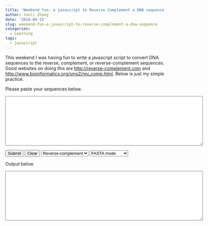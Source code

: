 ```yaml
---
title: 'Weekend fun: a javascript to Reverse Complement a DNA sequence'
author: Junli Zhang
date: '2018-04-15'
slug: weekend-fun-a-javascript-to-reverse-complement-a-dna-sequence
categories:
  - Learning
tags:
  - javascript
---
```


This weekend I was having fun to write a javascript script to convert DNA sequences to the reverse, complement, or reverse-complement sequences. Good websites on doing this are http://reverse-complement.com and http://www.bioinformatics.org/sms2/rev_comp.html. Below is just my simple practice.

<script src='/libs/simple-bioinformatics.js'></script>

<p id="demo">Please paste your sequences below.</p>

<textarea rows="10" cols="75" id="input"></textarea>
<br />

<button onclick="revcomp()">Submit</button>
<button onclick="clearseq()">Clear</button>
<select id="box1">
    <option value="RC">Reverse-complement</option>
    <option value="R">Reverse</option>
    <option value="C">Complement</option>
</select>
<select id="box2">
    <option value="fasta">FASTA mode</option>
    <option value="single_line">Single line mode</option>
</select>

<p>Output below</p>
<textarea rows="10" cols="75" id="output" ></textarea>
<br />
